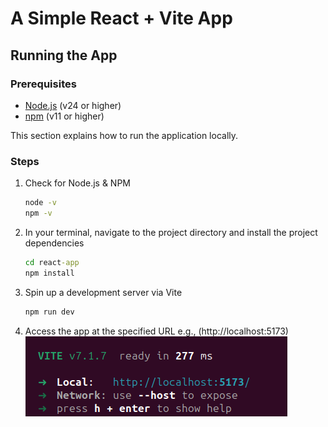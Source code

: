# A Simple React + Vite App

## Running the App

### Prerequisites
- [Node.js](https://nodejs.org/) (v24 or higher)
- [npm](https://www.npmjs.com/) (v11 or higher)

This section explains how to run the application locally.
### Steps

1. Check for Node.js & NPM
   ```cmd
   node -v
   npm -v
   ```
2. In your terminal, navigate to the project directory and install the project dependencies
   ```cmd
   cd react-app
   npm install
   ```
3. Spin up a development server via Vite
   ```cmd
   npm run dev
   ```
4. Access the app at the specified URL e.g., (http://localhost:5173)
   ![Screenshot of the Vite app running locally](public/example.png)
   
